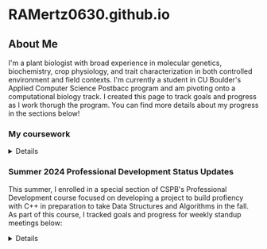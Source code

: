 # RAMertz0630.github.io

## About Me

I'm a plant biologist with broad experience in molecular genetics, biochemistry, crop physiology, and trait characterization in both controlled environment and field contexts. I'm currently a student in CU Boulder's Applied Computer Science Postbacc program and am pivoting onto a computational biology track. I created this page to track goals and progress as I work thorugh the program. You can find more details about my progress in the sections below!

### My coursework
<details>
  
| Semester |           Course Name              |  Languages Utilized  |
|---------:|------------------------------------|----------------------|
|   Sp 24  |           Intro Comp Sci           |     Python, C++      |
|   Sp 24  |        Discrete Structures         |        Python        |
|   Su 24  |  Intro to Data Science Algorithms  |        Python        |
|   Su 24  |      Information Visualization     |        Python        |
|   Su 24  |      Professional Development      |         C++          |

</details>

### Summer 2024 Professional Development Status Updates

This summer, I enrolled in a special section of CSPB's Professional Development course focused on developing a project to build profiency with C++ in preparation to take Data Structures and Algorithms in the fall. As part of this course, I tracked goals and progress for weekly standup meetings below:

<details>

### Week 1 (5/20/24-5/26/24)

**Progress to Date**

- Reviewed all orientation materials on Moodle
- Created personal Github page to publish status updates

**Goals for Next Week**

- My current objective is to define my primary goal for the summer: am I mainly building fluency with C++ to limit the risk of juggling unfamiliar coding frameworks and new math concepts simultaneously in the fall, or am I pursuing a dual purpose project that will accomplish the former goal and teach me something useful that I can carry forward onto the data science track?

**Successess & Challenges**

- Setting up a Github page was new to me and entailed a bit of a learning curve.
- All of my prior data science/comp bio experience has only involved Python and R; I'm currently doing some exploratory research to understand the utility of delving deeply into C++ if I want to stay on this track.

</details>
